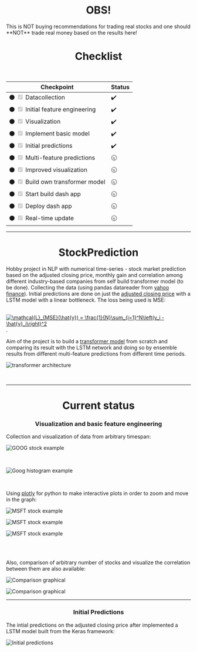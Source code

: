 <h1 align="center"> OBS! </h1>
This is NOT buying recommendations for trading real stocks and one should **NOT** trade real money based on the results here! 

<h1 align = "center"> Checklist </h1>
<br>

| Checkpoint                                              | Status |
| ------------------------------------------------- | ----   |
| :black_circle: <input type="checkbox" disabled checked /> Datacollection  |  :heavy_check_mark:    |
| :black_circle: <input type="checkbox" disabled  checked/>  Initial feature engineering |  :heavy_check_mark:    |
| :black_circle: <input type="checkbox" disabled  checked/> Visualization |  :heavy_check_mark:    |
| :black_circle: <input type="checkbox" disabled  checked/> Implement basic model |  :heavy_check_mark:    |
| :black_circle: <input type="checkbox" disabled  checked/> Initial predictions |  :heavy_check_mark:    |
| :black_circle: <input type="checkbox" disabled  checked/> Multi-feature predictions |   :clock930:   |
| :black_circle: <input type="checkbox" disabled  checked/> Improved visualization |  :clock930:    |
| :black_circle: <input type="checkbox" disabled  checked/> Build own transformer model |  :clock930:    |
| :black_circle: <input type="checkbox" disabled  checked/> Start build dash app |  :clock930:    |
| :black_circle: <input type="checkbox" disabled  checked/> Deploy dash app |  :clock930:    |
| :black_circle: <input type="checkbox" disabled  checked/> Real-time update |  :clock930:    |


<hr>
           


<h1 align="center"> StockPrediction </h1>

Hobby project in NLP with numerical time-series - stock market prediction based on the adjusted closing price, monthly gain and correlation among different industry-based companies from self build transformer model (to be done). Collecting the data (using pandas datareader from [yahoo finance](https://finance.yahoo.com/)). Initial predictions are done on just the [adjusted closing price](https://www.investopedia.com/terms/a/adjusted_closing_price.asp) with a LSTM model with a linear bottleneck. The loss being used is MSE: 

<br>

<a href="https://www.codecogs.com/eqnedit.php?latex=\mathcal{L}_{MSE}(\hat{y})&space;=&space;\frac{1}{N}\sum_{i=1}^N\left(y_i&space;-&space;\hat{y}_i\right)^2" target="_blank">
<img src="https://latex.codecogs.com/gif.latex?\mathcal{L}_{MSE}(\hat{y})&space;=&space;\frac{1}{N}\sum_{i=1}^N\left(y_i&space;-&space;\hat{y}_i\right)^2" title="\mathcal{L}_{MSE}(\hat{y}) = \frac{1}{N}\sum_{i=1}^N\left(y_i - \hat{y}_i\right)^2" /></a>. 

<br>

Aim of the project is to build a [transformer model](https://papers.nips.cc/paper/2017/file/3f5ee243547dee91fbd053c1c4a845aa-Paper.pdf) from scratch and comparing its result with the LSTM network and doing so by ensemble results from different multi-feature predictions from different time periods. 

![transformer architecture](https://lilianweng.github.io/lil-log/assets/images/transformer.png?raw=true)

<br>
<hr>
<h1 align = "center"> Current status </h1>
<h3 align = "center"> Visualization and basic feature engineering </h3>
Collection and visualization of data from arbitrary timespan:

![GOOG stock example](https://github.com/olof98johansson/StockPrediction/blob/main/demonstration_images/goog_stocks_ex.png?raw=true)

<br>

![Goog histogram example](https://github.com/olof98johansson/StockPrediction/blob/main/demonstration_images/goog_stocks_hist_ex.png?raw=true)

<br>

Using [plotly](https://plotly.com/python/) for python to make interactive plots in order to zoom and move in the graph:

![MSFT stock example](https://github.com/olof98johansson/StockPrediction/blob/main/demonstration_images/msft_stocks_ex.png?raw=true)

![MSFT stock example](https://github.com/olof98johansson/StockPrediction/blob/main/demonstration_images/msft_stocks_square_ex.png?raw=true)

![MSFT stock example](https://github.com/olof98johansson/StockPrediction/blob/main/demonstration_images/msft_stocks_zoom_ex.png?raw=true)

<br>
<br>

Also, comparison of arbitrary number of stocks and visualize the correlation between them are also available:

![Comparison graphical](https://github.com/olof98johansson/StockPrediction/blob/main/demonstration_images/graph_corr.png?raw=true)

![Comparison graphical](https://github.com/olof98johansson/StockPrediction/blob/main/demonstration_images/corr_matrix.png?raw=true)

<hr>

<h3 align = "center"> Initial Predictions </h3>
The intial predictions on the adjusted closing price after implemented a LSTM model built from the Keras framework:

![Initial predictions](https://github.com/olof98johansson/StockPrediction/blob/main/demonstration_images/goog_pred_ex.png?raw=true)





